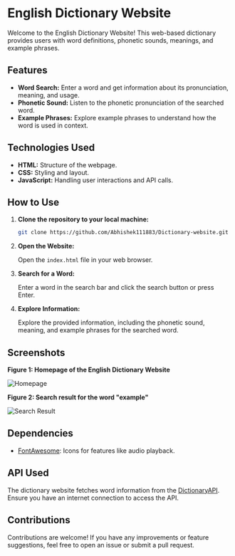 # English Dictionary Website

Welcome to the English Dictionary Website! This web-based dictionary provides users with word definitions, phonetic sounds, meanings, and example phrases.

## Features

- **Word Search:** Enter a word and get information about its pronunciation, meaning, and usage.
- **Phonetic Sound:** Listen to the phonetic pronunciation of the searched word.
- **Example Phrases:** Explore example phrases to understand how the word is used in context.

## Technologies Used

- **HTML:** Structure of the webpage.
- **CSS:** Styling and layout.
- **JavaScript:** Handling user interactions and API calls.

## How to Use

1. **Clone the repository to your local machine:**

   ```bash
   git clone https://github.com/Abhishek111883/Dictionary-website.git
2. **Open the Website:**

    Open the `index.html` file in your web browser.

3. **Search for a Word:**

    Enter a word in the search bar and click the search button or press Enter.

4. **Explore Information:**

    Explore the provided information, including the phonetic sound, meaning, and example phrases for the searched word.

## Screenshots

**Figure 1: Homepage of the English Dictionary Website**

![Homepage](screenshots/homepage.png)

**Figure 2: Search result for the word "example"**

![Search Result](screenshots/search_result.png)

## Dependencies

- [FontAwesome](https://fontawesome.com/): Icons for features like audio playback.

## API Used

The dictionary website fetches word information from the [DictionaryAPI](https://dictionaryapi.dev/). Ensure you have an internet connection to access the API.

## Contributions

Contributions are welcome! If you have any improvements or feature suggestions, feel free to open an issue or submit a pull request.
